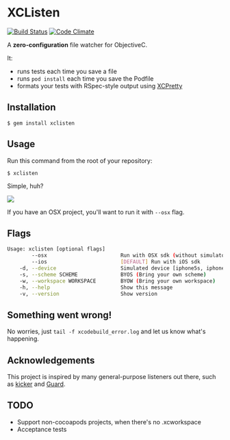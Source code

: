 # XCListen
[![Build Status](https://travis-ci.org/supermarin/xclisten.png?branch=master)](https://travis-ci.org/supermarin/xclisten)
[![Code Climate](https://codeclimate.com/github/supermarin/xclisten.png)](https://codeclimate.com/github/supermarin/xclisten)

A __zero-configuration__ file watcher for ObjectiveC.


It:
- runs tests each time you save a file
- runs `pod install` each time you save the Podfile
- formats your tests with RSpec-style output using [XCPretty](https://github.com/supermarin/xcpretty)


## Installation

```
$ gem install xclisten
```

## Usage

Run this command from the root of your repository:
```
$ xclisten
```
Simple, huh?

![](http://i.imgur.com/JpsMMBW.gif)

If you have an OSX project, you'll want to run it with `--osx` flag.

## Flags

``` bash
Usage: xclisten [optional flags]
        --osx                        Run with OSX sdk (without simulator)
        --ios                        [DEFAULT] Run with iOS sdk
    -d, --device                     Simulated device [iphone5s, iphone5, iphone4]. Default is iphone5s
    -s, --scheme SCHEME              BYOS (Bring your own scheme)
    -w, --workspace WORKSPACE        BYOW (Bring your own workspace)
    -h, --help                       Show this message
    -v, --version                    Show version
```

## Something went wrong!

No worries, just `tail -f xcodebuild_error.log` and let us know what's happening.

## Acknowledgements

This project is inspired by many general-purpose listeners out there,
such as [kicker](https://github.com/alloy/kicker) and [Guard](https://github.com/guard/guard).


## TODO

- Support non-cocoapods projects, when there's no .xcworkspace
- Acceptance tests
